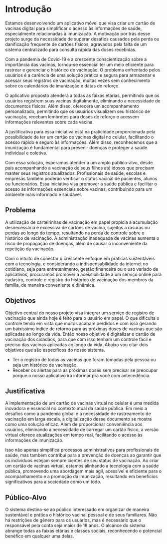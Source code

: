 # Introdução

Estamos desenvolvendo um aplicativo móvel que visa criar um cartão de vacinas digital para simplificar o acesso às informações de saúde, especialmente relacionadas à imunização. A motivação por trás desse projeto surge da necessidade de superar desafios causados pela perda ou danificação frequente de cartões físicos, agravados pela falta de um sistema centralizado para consulta rápida das doses recebidas.

Com a pandemia de Covid-19 e a crescente conscientização sobre a importância das vacinas, tornou-se essencial ter um meio eficiente para rastrear e gerenciar o histórico de vacinação. O problema enfrentado pelos usuários é a carência de uma solução prática e segura para armazenar e acessar seus registros de vacinação, muitas vezes sem conhecimento sobre os calendários de imunização e datas de reforço.

O aplicativo proposto atenderá a todas as faixas etárias, permitindo que os usuários registrem suas vacinas digitalmente, eliminando a necessidade de documentos físicos. Além disso, oferecerá um acompanhamento personalizado, permitindo que os usuários visualizem seu histórico de vacinação, recebam lembretes para doses de reforço e acessem informações relevantes sobre cada vacina.

A justificativa para essa iniciativa está na praticidade proporcionada pela possibilidade de ter um cartão de vacinas digital no celular, facilitando o acesso rápido e seguro às informações. Além disso, reconhecemos que a imunização é fundamental para prevenir doenças e proteger a saúde individual e coletiva. 

Com essa solução, esperamos atender a um amplo público-alvo, desde pais acompanhando a vacinação de seus filhos até idosos que precisam manter seus registros atualizados. Profissionais de saúde, escolas e empresas também poderão verificar o status vacinal de pacientes, alunos ou funcionários. Essa iniciativa visa promover a saúde pública e facilitar o acesso às informações essenciais sobre vacinas, contribuindo para um ambiente mais informado e saudável.
## Problema

A utilização de carteirinhas de vacinação em papel propicia a acumulação desnecessária e excessiva de cartões de vacina, sujeitos a rasuras ou perdas ao longo do tempo, resultando na perda de controle sobre o histórico de vacinação. A administração inadequada de vacinas aumenta o risco de propagação de doenças, além de causar o inconveniente da repetição da vacinação.

Com o intuito de conectar o crescente enfoque em práticas sustentáveis com a tecnologia, e considerando a indispensabilidade da internet no cotidiano, seja para entretenimento, gestão financeira ou o uso variado de aplicativos, procuramos promover a acessibilidade a um serviço online para cadastro, controle e registro do histórico de vacinação dos membros da família, de maneira conveniente e dinâmica.

## Objetivos

Objetivo central do nosso projeto visa integrar um serviço de registro de vacinação que ainda hoje é feito para o usuário em papel. O que dificulta o controle tendo em vista que muitos acabam perdidos e com isso gerando um baixíssimo índice de retorno para as próximas doses de vacinas que são aplicadas ao longo da vida. Então nosso objetivo é digitalizar o cartão de vacinação dos cidadãos, para que com isso tenham um controle fácil e preciso das vacinas aplicadas ao longo da vida. Abaixo vou citar dois objetivos que são específicos do nosso sistema.  


 
- Ter o registro de todas as vacinas que foram tomadas pela pessoa ou seja um histórico de vacinação.
- Receber os alertas para as próximas doses sem precisar se preocupar porque o nosso aplicativo irá informar pra você com antecedência.

## Justificativa

A implementação de um cartão de vacinas virtual no celular é uma medida inovadora e essencial no contexto atual da saúde pública. Em meio a desafios como a pandemia global e a necessidade de rastreamento de vacinação em larga escala, a digitalização desse documento se mostra como uma solução eficaz. Além de proporcionar conveniência aos usuários, eliminando a necessidade de carregar um cartão físico, a versão virtual oferece atualizações em tempo real, facilitando o acesso às informações de imunização. 

Isso não apenas simplifica processos administrativos para profissionais de saúde, mas também contribui para a prevenção de doenças ao garantir que os indivíduos estejam sempre cientes de seu status de vacinação. Ao criar um cartão de vacinas virtual, estamos alinhando a tecnologia com a saúde pública, promovendo uma abordagem mais ágil, acessível e eficiente para o acompanhamento e a promoção da imunização, resultando em benefícios significativos para a sociedade como um todo.


## Público-Alvo

O sistema destina-se ao público interessado em organizar de maneira sustentável e prática o histórico vacinal pessoal e de seus familiares. Não há restrições de gênero para os usuários, mas é necessário que o responsável pela conta seja maior de 18 anos. O alcance do sistema abrange todas as faixas etárias e classes sociais, reconhecendo o potencial benéfico em qualquer uma delas.
